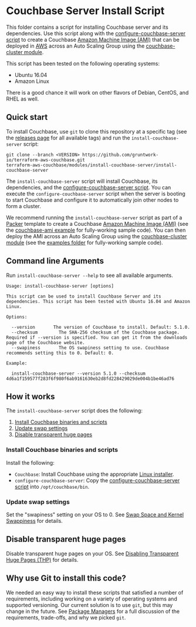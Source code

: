 # Couchbase Server Install Script

This folder contains a script for installing Couchbase server and its dependencies. Use this script along with the
[configure-couchbase-server script](https://github.com/gruntwork-io/terraform-aws-couchbase/tree/master/modules/configure-couchbase-server) 
to create a Couchbase [Amazon Machine Image 
(AMI)](http://docs.aws.amazon.com/AWSEC2/latest/UserGuide/AMIs.html) that can be deployed in 
[AWS](https://aws.amazon.com/) across an Auto Scaling Group using the [couchbase-cluster 
module](https://github.com/gruntwork-io/terraform-aws-couchbase/tree/master/modules/couchbase-cluster).

This script has been tested on the following operating systems:

* Ubuntu 16.04
* Amazon Linux

There is a good chance it will work on other flavors of Debian, CentOS, and RHEL as well.



## Quick start

To install Couchbase, use `git` to clone this repository at a specific tag (see the [releases 
page](https://github.com/gruntwork-io/terraform-aws-couchbase/releases) for all available tags) and run the 
`install-couchbase-server` script:

```
git clone --branch <VERSION> https://github.com/gruntwork-io/terraform-aws-couchbase.git
terraform-aws-couchbase/modules/install-couchbase-server/install-couchbase-server
```

The `install-couchbase-server` script will install Couchbase, its dependencies, and the [configure-couchbase-server 
script](https://github.com/gruntwork-io/terraform-aws-couchbase/tree/master/modules/configure-couchbase-server).
You can execute the `configure-couchbase-server` script when the server is booting to start Couchbase and configure it to 
automatically join other nodes to form a cluster.

We recommend running the `install-couchbase-server` script as part of a [Packer](https://www.packer.io/) template to 
create a Couchbase [Amazon Machine Image (AMI)](http://docs.aws.amazon.com/AWSEC2/latest/UserGuide/AMIs.html) (see the 
[couchbase-ami example](https://github.com/gruntwork-io/terraform-aws-couchbase/tree/master/examples/couchbase-ami) for 
fully-working sample code). You can then deploy the AMI across an Auto Scaling Group using the [couchbase-cluster 
module](https://github.com/gruntwork-io/terraform-aws-couchbase/tree/master/modules/couchbase-cluster) (see the 
[examples folder](https://github.com/gruntwork-io/terraform-aws-couchbase/tree/master/examples) for fully-working 
sample code).




## Command line Arguments

Run `install-couchbase-server --help` to see all available arguments.

```
Usage: install-couchbase-server [options]

This script can be used to install Couchbase Server and its dependencies. This script has been tested with Ubuntu 16.04 and Amazon Linux.

Options:

  --version		  The version of Couchbase to install. Default: 5.1.0.
  --checksum		The SHA-256 checksum of the Couchbase package. Required if --version is specified. You can get it from the downloads page of the Couchbase website.
  --swapiness		The OS swapiness setting to use. Couchbase recommends setting this to 0. Default: 0.

Example:

  install-couchbase-server --version 5.1.0 --checksum 4d6a1f159577f283f6f980f6ab9161630eb2d8fd228429029de004b1be46ad76
```



## How it works

The `install-couchbase-server` script does the following:

1. [Install Couchbase binaries and scripts](#install-couchbase-binaries-and-scripts)
1. [Update swap settings](#update-swap-settings)
1. [Disable transparent huge pages](#disable-transparent-huge-pages)


### Install Couchbase binaries and scripts

Install the following:

* `Couchbase`: Install Couchbase using the appropriate [Linux 
  installer](https://developer.couchbase.com/documentation/server/5.1/install/install-linux.html). 
* `configure-couchbase-server`: Copy the [configure-couchbase-server 
  script](https://github.com/gruntwork-io/terraform-aws-couchbase/tree/master/modules/configure-couchbase-server) into 
  `/opt/couchbase/bin`. 


### Update swap settings

Set the "swapiness" setting on your OS to 0. See [Swap Space and Kernel 
Swappiness](https://developer.couchbase.com/documentation/server/current/install/install-swap-space.html) for details.


## Disable transparent huge pages

Disable transparent huge pages on your OS. See [Disabling Transparent Huge Pages 
(THP)](https://developer.couchbase.com/documentation/server/current/install/thp-disable.html) for details.



## Why use Git to install this code?

We needed an easy way to install these scripts that satisfied a number of requirements, including working on a variety 
of operating systems and supported versioning. Our current solution is to use `git`, but this may change in the future.
See [Package Managers](https://github.com/gruntwork-io/terraform-aws-couchbase/tree/master/_docs/package-managers.md) 
for a full discussion of the requirements, trade-offs, and why we picked `git`.
